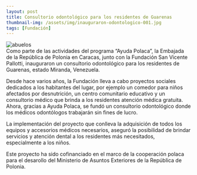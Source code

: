 ```yaml
---
layout: post
title: Consultorio odontológico para los residentes de Guarenas
thumbnail-img: /assets/img/inauguraron-odontologico-001.jpg
tags: [Fundación]
---
```

![abuelos](https://fundacionsanvicentepallotti.github.io/assets/img/inauguraron-consultorio-odontologico-001)<br>
Como parte de las actividades del programa “Ayuda Polaca”, la Embajada de la República de Polonia en Caracas, junto con la Fundación San Vicente Pallotti, inauguraron un consultorio odontológico para los residentes de Guarenas, estado Miranda, Venezuela.

Desde hace varios años, la Fundación lleva a cabo proyectos sociales dedicados a los habitantes del lugar, por ejemplo un comedor para niños afectados por desnutrición, un centro comunitario educativo y un consultorio médico que brinda a los residentes atención médica gratuita. Ahora, gracias a Ayuda Polaca, se fundó un consultorio odontológico donde los médicos odontólogos trabajarán sin fines de lucro.

La implementación del proyecto que conlleva la adquisición de todos los equipos y accesorios médicos necesarios, aseguró la posibilidad de brindar servicios y atención dental a los residentes más necesitados, especialmente a los niños.

 

Este proyecto ha sido cofinanciado en el marco de la cooperación polaca para el desarollo del Ministerio de Asuntos Exteriores de la República de Polonia.
